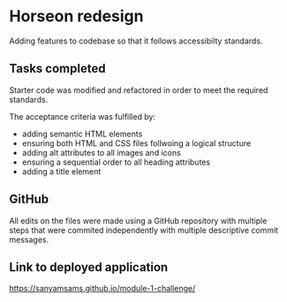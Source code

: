 # Horseon redesign
Adding features to codebase so that it follows accessibilty standards.

## Tasks completed
Starter code was modified and refactored in order to meet the required standards.

The acceptance criteria was fulfilled by:
- adding semantic HTML elements 
- ensuring both HTML and CSS files follwoing a logical structure
- adding alt attributes to all images and icons 
- ensuring a sequential order to all heading attributes 
- adding a title element 

## GitHub
All edits on the files were made using a GitHub repository with multiple steps that were commited independently with multiple descriptive commit messages.

## Link to deployed application
https://sanyamsams.github.io/module-1-challenge/